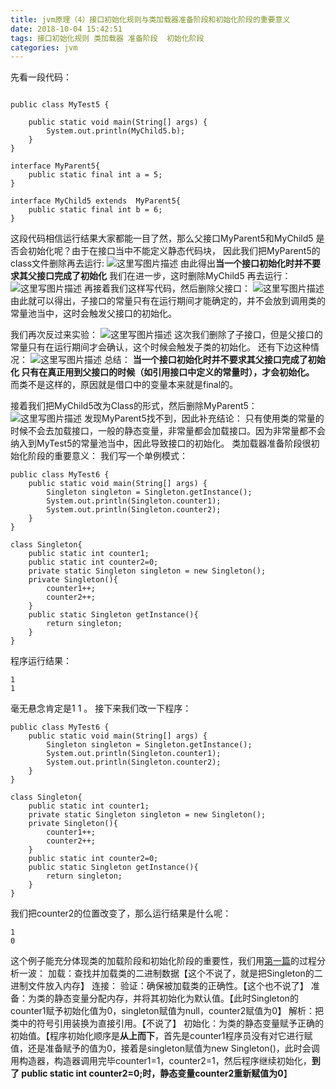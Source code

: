```yaml
---
title: jvm原理（4）接口初始化规则与类加载器准备阶段和初始化阶段的重要意义
date: 2018-10-04 15:42:51
tags: 接口初始化规则 类加载器 准备阶段  初始化阶段
categories: jvm
---
```


先看一段代码：

<!-- more -->
```

public class MyTest5 {

    public static void main(String[] args) {
        System.out.println(MyChild5.b);
    }
}

interface MyParent5{
    public static final int a = 5;
}

interface MyChild5 extends  MyParent5{
    public static final int b = 6;
}
```
这段代码相信运行结果大家都能一目了然，那么父接口MyParent5和MyChild5 是否会初始化呢？由于在接口当中不能定义静态代码块， 因此我们把MyParent5的class文件删除再去运行:
![这里写图片描述](20180226203540320.png)
由此得出**当一个接口初始化时并不要求其父接口完成了初始化**
我们在进一步，这时删除MyChild5 再去运行：
![这里写图片描述](20180226203917865.png)
再接着我们这样写代码，然后删除父接口：
![这里写图片描述](20180226204806352.png)
由此就可以得出，子接口的常量只有在运行期间才能确定的，并不会放到调用类的常量池当中，这时会触发父接口的初始化。

我们再次反过来实验：
![这里写图片描述](20180226205349612.png)
这次我们删除了子接口，但是父接口的常量只有在运行期间才会确认，这个时候会触发子类的初始化。
还有下边这种情况：
![这里写图片描述](20180226211138725.png)
总结：
**当一个接口初始化时并不要求其父接口完成了初始化
只有在真正用到父接口的时候（如引用接口中定义的常量时），才会初始化。** 而类不是这样的，原因就是借口中的变量本来就是final的。

接着我们把MyChild5改为Class的形式，然后删除MyParent5：
![这里写图片描述](20180303133036525.png)
发现MyParent5找不到，因此补充结论：
只有使用类的常量的时候不会去加载接口，一般的静态变量，非常量都会加载接口。因为非常量都不会纳入到MyTest5的常量池当中，因此导致接口的初始化。
类加载器准备阶段很初始化阶段的重要意义：
我们写一个单例模式：

```
public class MyTest6 {
    public static void main(String[] args) {
        Singleton singleton = Singleton.getInstance();
        System.out.println(Singleton.counter1);
        System.out.println(Singleton.counter2);
    }
}

class Singleton{
    public static int counter1;
    public static int counter2=0;
    private static Singleton singleton = new Singleton();
    private Singleton(){
        counter1++;
        counter2++;
    }
    public static Singleton getInstance(){
        return singleton;
    }
}
```

程序运行结果：
```
1
1
```
毫无悬念肯定是1 1 。
接下来我们改一下程序：

```
public class MyTest6 {
    public static void main(String[] args) {
        Singleton singleton = Singleton.getInstance();
        System.out.println(Singleton.counter1);
        System.out.println(Singleton.counter2);
    }
}

class Singleton{
    public static int counter1;
    private static Singleton singleton = new Singleton();
    private Singleton(){
        counter1++;
        counter2++;
    }
    public static int counter2=0;
    public static Singleton getInstance(){
        return singleton;
    }
}

```
我们把counter2的位置改变了，那么运行结果是什么呢：

```
1
0
```
这个例子能充分体现类的加载阶段和初始化阶段的重要性，我们用[第一篇](http://blog.csdn.net/wzq6578702/article/details/79369460)的过程分析一波：
加载：查找并加载类的二进制数据【这个不说了，就是把Singleton的二进制文件放入内存】
连接：
验证：确保被加载类的正确性。【这个也不说了】
准备：为类的静态变量分配内存，并将其初始化为默认值。【此时Singleton的counter1赋予初始化值为0，singleton赋值为null，counter2赋值为0】
解析：把类中的符号引用装换为直接引用。【不说了】
初始化：为类的静态变量赋予正确的初始值。【程序初始化顺序是**从上而下**，首先是counter1程序员没有对它进行赋值，还是准备赋予的值为0，接着是singleton赋值为new Singleton()，此时会调用构造器，构造器调用完毕counter1=1，counter2=1，然后程序继续初始化，**到了 public static int counter2=0;时，静态变量counter2重新赋值为0**】
